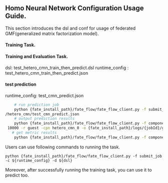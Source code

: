 ## Homo Neural Network Configuration Usage Guide.

This section introduces the dsl and conf for usage of federated GMF(generalized matrix factorization model).
#### Training Task.
  
#### Training and Evaluation Task.
dsl: test_hetero_cmn_train_then_predict.dsl
runtime_config : test_hetero_cmn_train_then_predict.json

#### test prediction
runtime_config: test_cmn_predict.json
```bash
    # run prediction job
    python {fate_install_path}/fate_flow/fate_flow_client.py -f submit_job -c examples/federatedrec-examples
/hetero_cmn/test_cmn_predict.json
    # output prediction results
    python {fate_install_path}/fate_flow/fate_flow_client.py -f component_output_data -j {jobId}  -p
 10000 -r guest -cpn hetero_cmn_0 -o {fate_install_path}/logs/{jobId}/guest/10000/hetero_cmn_0
   # get metric results
    python {fate_install_path}/fate_flow/fate_flow_client.py -f component_metric_all -j $jobid -p 10000 -r guest -cpn evaluation_0
```

   
Users can use following commands to running the task.
    
    python {fate_install_path}/fate_flow/fate_flow_client.py -f submit_job -c ${runtime_config} -d ${dsl}

Moreover, after successfully running the training task, you can use it to predict too.
